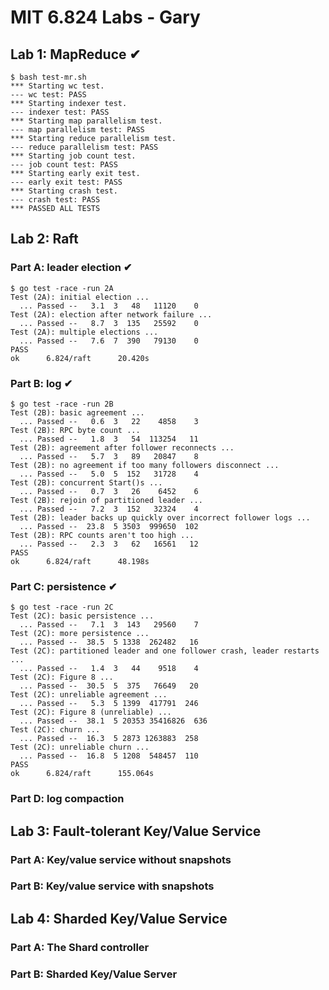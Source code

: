 # MIT 6.824 Labs - Gary
## Lab 1: MapReduce ✔
```shell
$ bash test-mr.sh
*** Starting wc test.
--- wc test: PASS
*** Starting indexer test.
--- indexer test: PASS
*** Starting map parallelism test.
--- map parallelism test: PASS
*** Starting reduce parallelism test.
--- reduce parallelism test: PASS
*** Starting job count test.
--- job count test: PASS
*** Starting early exit test.
--- early exit test: PASS
*** Starting crash test.
--- crash test: PASS
*** PASSED ALL TESTS
```
## Lab 2: Raft
### Part A: leader election ✔
```shell
$ go test -race -run 2A
Test (2A): initial election ...
  ... Passed --   3.1  3   48   11120    0
Test (2A): election after network failure ...
  ... Passed --   8.7  3  135   25592    0
Test (2A): multiple elections ...
  ... Passed --   7.6  7  390   79130    0
PASS
ok      6.824/raft      20.420s
```
### Part B: log ✔
```shell
$ go test -race -run 2B
Test (2B): basic agreement ...
  ... Passed --   0.6  3   22    4858    3
Test (2B): RPC byte count ...
  ... Passed --   1.8  3   54  113254   11
Test (2B): agreement after follower reconnects ...
  ... Passed --   5.7  3   89   20847    8
Test (2B): no agreement if too many followers disconnect ...
  ... Passed --   5.0  5  152   31728    4
Test (2B): concurrent Start()s ...
  ... Passed --   0.7  3   26    6452    6
Test (2B): rejoin of partitioned leader ...
  ... Passed --   7.2  3  152   32324    4
Test (2B): leader backs up quickly over incorrect follower logs ...
  ... Passed --  23.8  5 3503  999650  102
Test (2B): RPC counts aren't too high ...
  ... Passed --   2.3  3   62   16561   12
PASS
ok      6.824/raft      48.198s
```
### Part C: persistence ✔
```
$ go test -race -run 2C
Test (2C): basic persistence ...
  ... Passed --   7.1  3  143   29560    7
Test (2C): more persistence ...
  ... Passed --  38.5  5 1338  262482   16
Test (2C): partitioned leader and one follower crash, leader restarts ...
  ... Passed --   1.4  3   44    9518    4
Test (2C): Figure 8 ...
  ... Passed --  30.5  5  375   76649   20
Test (2C): unreliable agreement ...
  ... Passed --   5.3  5 1399  417791  246
Test (2C): Figure 8 (unreliable) ...
  ... Passed --  38.1  5 20353 35416826  636
Test (2C): churn ...
  ... Passed --  16.3  5 2873 1263883  258
Test (2C): unreliable churn ...
  ... Passed --  16.8  5 1208  548457  110
PASS
ok      6.824/raft      155.064s
```
### Part D: log compaction
## Lab 3: Fault-tolerant Key/Value Service
### Part A: Key/value service without snapshots
### Part B: Key/value service with snapshots
## Lab 4: Sharded Key/Value Service
### Part A: The Shard controller
### Part B: Sharded Key/Value Server